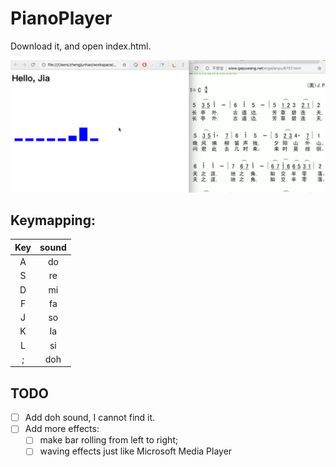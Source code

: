 
# PianoPlayer

Download it, and open index.html.

![示例](example.png)

## Keymapping:

|Key|sound|
| :---: | :---: |
|A|do|
|S|re|
|D|mi|
|F|fa|
|J|so|
|K|la|
|L|si|
|;|doh|


## TODO
- [ ] Add doh sound, I cannot find it.
- [ ] Add more effects:
	- [ ] make bar rolling from left to right;
	- [ ] waving effects just like Microsoft Media Player
